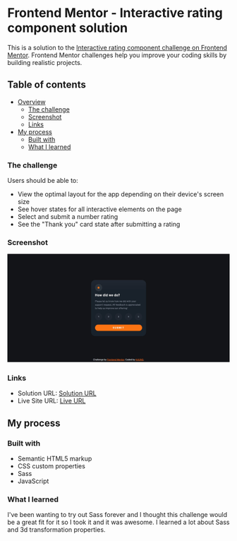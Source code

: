 # Frontend Mentor - Interactive rating component solution

This is a solution to the [Interactive rating component challenge on Frontend Mentor](https://www.frontendmentor.io/challenges/interactive-rating-component-koxpeBUmI). Frontend Mentor challenges help you improve your coding skills by building realistic projects. 

## Table of contents

- [Overview](#overview)
  - [The challenge](#the-challenge)
  - [Screenshot](#screenshot)
  - [Links](#links)
- [My process](#my-process)
  - [Built with](#built-with)
  - [What I learned](#what-i-learned)

### The challenge

Users should be able to:

- View the optimal layout for the app depending on their device's screen size
- See hover states for all interactive elements on the page
- Select and submit a number rating
- See the "Thank you" card state after submitting a rating

### Screenshot

![](images/screenshot.png)

### Links

- Solution URL: [Solution URL ](https://github.com/K4UNG/project-15-interactive-rating-component)
- Live Site URL: [Live URL](https://k4ung15.netlify.app)

## My process

### Built with

- Semantic HTML5 markup
- CSS custom properties
- Sass
- JavaScript


### What I learned

I've been wanting to try out Sass forever and I thought this challenge would be a great fit for it so I took it and it was awesome. I learned a lot about Sass and 3d transformation properties.

